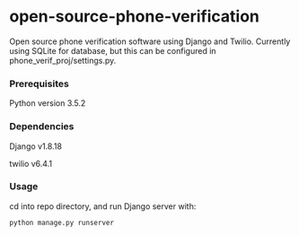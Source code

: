 # open-source-phone-verification
Open source phone verification software using Django and Twilio. Currently using SQLite for database, but this can be configured in phone_verif_proj/settings.py.

### Prerequisites
Python version 3.5.2

### Dependencies
Django v1.8.18

twilio v6.4.1

### Usage
cd into repo directory, and run Django server with:
```
python manage.py runserver
```

